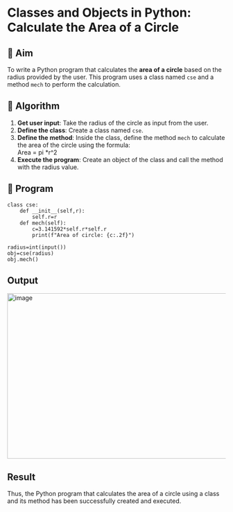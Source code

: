 # Classes and Objects in Python: Calculate the Area of a Circle

## 🎯 Aim
To write a Python program that calculates the **area of a circle** based on the radius provided by the user. This program uses a class named `cse` and a method `mech` to perform the calculation.

## 🧠 Algorithm
1. **Get user input**: Take the radius of the circle as input from the user.
2. **Define the class**: Create a class named `cse`.
3. **Define the method**: Inside the class, define the method `mech` to calculate the area of the circle using the formula:  
   Area = pi *r^2 
4. **Execute the program**: Create an object of the class and call the method with the radius value.

## 🧾 Program
```
class cse:
    def __init__(self,r):
        self.r=r
    def mech(self):
        c=3.141592*self.r*self.r
        print(f"Area of circle: {c:.2f}")
        
radius=int(input())
obj=cse(radius)
obj.mech()
```

## Output
<img width="1093" height="382" alt="image" src="https://github.com/user-attachments/assets/c1669dc0-5fc7-4fbd-bc68-756e784ff286" />

## Result
Thus, the Python program that calculates the area of a circle using a class and its method has been successfully created and executed.
